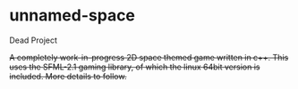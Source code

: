 unnamed-space
=============

Dead Project

<strike>A completely work-in-progress 2D space themed game written in c++. 
This uses the SFML-2.1 gaming library, of which the linux 64bit version is included.
More details to follow.</strike>
